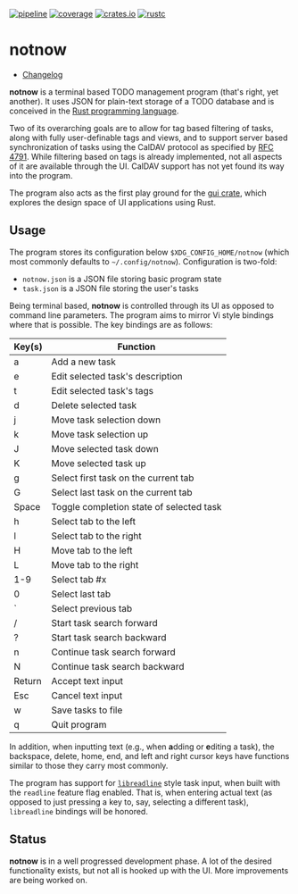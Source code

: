 [![pipeline](https://gitlab.com/d-e-s-o/notnow/badges/master/pipeline.svg)](https://gitlab.com/d-e-s-o/notnow/commits/master)
[![coverage](https://gitlab.com/d-e-s-o/notnow/badges/master/coverage.svg)](https://gitlab.com/d-e-s-o/notnow/-/jobs/artifacts/master/file/tarpaulin-report/tarpaulin-report.html?job=coverage:tarpaulin)
[![crates.io](https://img.shields.io/crates/v/notnow.svg)](https://crates.io/crates/notnow)
[![rustc](https://img.shields.io/badge/rustc-1.57+-blue.svg)](https://blog.rust-lang.org/2021/12/02/Rust-1.57.0.html)

notnow
======

- [Changelog](CHANGELOG.md)

**notnow** is a terminal based TODO management program (that's right,
yet another). It uses JSON for plain-text storage of a TODO database and
is conceived in the [Rust programming language][rust-lang].

Two of its overarching goals are to allow for tag based filtering of
tasks, along with fully user-definable tags and views, and to support
server based synchronization of tasks using the CalDAV protocol as
specified by [RFC 4791][rfc-4791].
While filtering based on tags is already implemented, not all aspects of
it are available through the UI. CalDAV support has not yet found its
way into the program.

The program also acts as the first play ground for the [gui crate][gui],
which explores the design space of UI applications using Rust.


Usage
-----

The program stores its configuration below `$XDG_CONFIG_HOME/notnow`
(which most commonly defaults to `~/.config/notnow`). Configuration is
two-fold:
- `notnow.json` is a JSON file storing basic program state
- `task.json` is a JSON file storing the user's tasks

Being terminal based, **notnow** is controlled through its UI as opposed
to command line parameters. The program aims to mirror Vi style bindings
where that is possible. The key bindings are as follows:

| Key(s) | Function                                 |
|--------|------------------------------------------|
| a      | Add a new task                           |
| e      | Edit selected task's description         |
| t      | Edit selected task's tags                |
| d      | Delete selected task                     |
| j      | Move task selection down                 |
| k      | Move task selection up                   |
| J      | Move selected task down                  |
| K      | Move selected task up                    |
| g      | Select first task on the current tab     |
| G      | Select last task on the current tab      |
| Space  | Toggle completion state of selected task |
| h      | Select tab to the left                   |
| l      | Select tab to the right                  |
| H      | Move tab to the left                     |
| L      | Move tab to the right                    |
| 1-9    | Select tab #x                            |
| 0      | Select last tab                          |
| `      | Select previous tab                      |
| /      | Start task search forward                |
| ?      | Start task search backward               |
| n      | Continue task search forward             |
| N      | Continue task search backward            |
| Return | Accept text input                        |
| Esc    | Cancel text input                        |
| w      | Save tasks to file                       |
| q      | Quit program                             |

In addition, when inputting text (e.g., when **a**dding or **e**diting a
task), the backspace, delete, home, end, and left and right cursor keys
have functions similar to those they carry most commonly.

The program has support for [`libreadline`][libreadline] style task
input, when built with the `readline` feature flag enabled. That is,
when entering actual text (as opposed to just pressing a key to, say,
selecting a different task), `libreadline` bindings will be honored.


Status
------

**notnow** is in a well progressed development phase. A lot of the
desired functionality exists, but not all is hooked up with the UI. More
improvements are being worked on.

[rust-lang]: https://www.rust-lang.org
[rfc-4791]: https://tools.ietf.org/html/rfc4791
[gui]: https://crates.io/crates/gui
[libreadline]: https://tiswww.case.edu/php/chet/readline/readline.html
